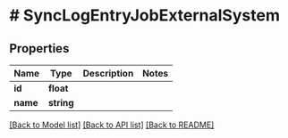 # # SyncLogEntryJobExternalSystem

## Properties

Name | Type | Description | Notes
------------ | ------------- | ------------- | -------------
**id** | **float** |  |
**name** | **string** |  |

[[Back to Model list]](../../README.md#models) [[Back to API list]](../../README.md#endpoints) [[Back to README]](../../README.md)
